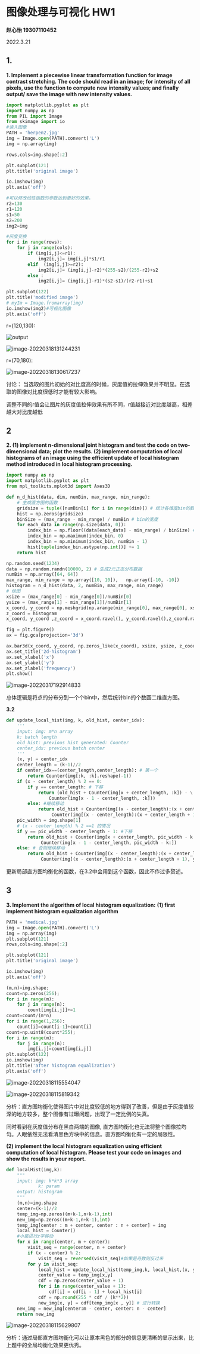 # 图像处理与可视化 HW1 

**赵心怡 19307110452**

2022.3.21

## 1.

**1. Implement a piecewise linear transformation function for image contrast stretching. The code should read in an image; for intensity of all pixels, use the function to compute new intensity values; and finally output/ save the image with new intensity values.**

```python
import matplotlib.pyplot as plt
import numpy as np
from PIL import Image
from skimage import io
#读入图像
PATH = 'herpen2.jpg'
img = Image.open(PATH).convert('L')
img = np.array(img)

rows,cols=img.shape[:2]

plt.subplot(121)
plt.title('original image')

io.imshow(img)
plt.axis('off')

#可以修改线性函数的参数达到更好的效果。
r2=130
r1=120
s1=50
s2=200
img2=img

#灰度变换
for i in range(rows):
    for j in range(cols):
        if (img[i,j]<=r1):
            img2[i,j]= img[i,j]*s1/r1
        elif  (img[i,j]>=r2):
            img2[i,j]= (img[i,j]-r2)*(255-s2)/(255-r2)+s2
        else :
            img2[i,j]= (img[i,j]-r1)*(s2-s1)/(r2-r1)+s1

plt.subplot(122)
plt.title('modified image')
# myIm = Image.fromarray(img)
io.imshow(img2)#可视化图像
plt.axis('off')
```

r=(120,130): 

![output](D:\windows快捷\桌面\output.png)

![image-20220318131244231](C:\Users\13374\AppData\Roaming\Typora\typora-user-images\image-20220318131244231.png)

r=(70,180):

![image-20220318130617237](C:\Users\13374\AppData\Roaming\Typora\typora-user-images\image-20220318130617237.png)

讨论： 当选取的图片初始的对比度高的时候，灰度值的拉伸效果并不明显。在选取的图像对比度很低时才能有较大影响。

调整不同的r值会让图片的灰度值拉伸效果有所不同，r值越接近对比度越高，相差越大对比度越低



## 2

**2.  (1) implement n-dimensional joint histogram and test the code on two-dimensional data; plot the results. (2) implement computation of local histograms of an image using the efficient update of local histogram method introduced in local histogram processing.**

```python
import numpy as np
import matplotlib.pyplot as plt
from mpl_toolkits.mplot3d import Axes3D

def n_d_hist(data, dim, numBin, max_range, min_range):
    # 生成直方图的函数
    gridsize = tuple([numBin[i] for i in range(dim)]) # 统计各维度bin的数量
    hist = np.zeros(gridsize) 
    binSize = (max_range - min_range) / numBin # bin的宽度
    for each_data in range(np.size(data, 0)):
        index_bin = np.floor((data[each_data] - min_range) / binSize) # 判断落在哪个区间内
        index_bin = np.maximum(index_bin, 0)      
        index_bin = np.minimum(index_bin, numBin - 1)
        hist[tuple(index_bin.astype(np.int))] += 1
    return hist

np.random.seed(1234)
data = np.random.randn(10000, 2) # 生成2元正态分布数据
numBin = np.array([64, 64])
max_range, min_range = np.array([10, 10]),   np.array([-10, -10])
histogram = n_d_hist(data, 2, numBin, max_range, min_range)
# 绘图
xsize = (max_range[0] - min_range[0])/numBin[0]
ysize = (max_range[1] - min_range[1])/numBin[1]
x_coord, y_coord = np.meshgrid(np.arange(min_range[0], max_range[0], xsize),np.arange(min_range[1], max_range[1], ysize))
z_coord = histogram
x_coord, y_coord ,z_coord = x_coord.ravel(), y_coord.ravel(),z_coord.ravel() # 生成坐标等需要的数据

fig = plt.figure()
ax = fig.gca(projection='3d')

ax.bar3d(x_coord, y_coord, np.zeros_like(x_coord), xsize, ysize, z_coord,color='b')
ax.set_title('2d-histogram')
ax.set_xlabel('x')
ax.set_ylabel('y')
ax.set_zlabel('frequency')
plt.show()
```

![image-20220317192914833](C:\Users\13374\AppData\Roaming\Typora\typora-user-images\image-20220317192914833.png)

总体逻辑是将点的分布分到一个个bin中，然后统计bin的个数画二维直方图。

**3.2**

```python
def update_local_hist(img, k, old_hist, center_idx):
    '''
    input: img: m*n array
    k: batch length
    old_hist: previous hist generated: Counter
    center_idx: previous batch center
    '''
    (x, y) = center_idx
    center_length = (k-1)//2
    if center_idx==(center_length,center_length): # 第一个
        return Counter(img[:k, :k].reshape(-1))
    if (x - center_length) % 2 == 0:
        if y == center_length: # 下移
            return (old_hist + Counter(img[x + center_length, :k]) - \
                Counter(img[x - 1 - center_length, :k]))
        else: #继续移动
            return old_hist + Counter(img[(x - center_length):(x + center_length + 1), y + center_length]) -\
                 Counter(img[(x - center_length):(x + center_length + 1), y - 1 - center_length])
    pic_width = img.shape[1]
    # (x - center_length) % 2 ==1 的情况
    if y == pic_width - center_length - 1: #下移
        return old_hist + Counter(img[x + center_length, pic_width - k:]) -\
             Counter(img[x - 1 - center_length, pic_width - k:])
    else: # 否则继续移动
        return old_hist + Counter(img[(x - center_length):(x + center_length + 1), y - center_length]) -\
             Counter(img[(x - center_length):(x + center_length + 1), y + center_length + 1])
```

更新局部直方图均衡化的函数，在3.2中会用到这个函数，因此不作过多赘述。



## 3

**3. Implement the algorithm of local histogram equalization:**
**(1) first implement histogram equalization algorithm**

```python
PATH = 'medical.jpg'
img = Image.open(PATH).convert('L')
img = np.array(img)
plt.subplot(121)
rows,cols=img.shape[:2]

plt.subplot(121)
plt.title('original image')

io.imshow(img)
plt.axis('off')

(m,n)=img.shape;
count=np.zeros(256);
for i in range(m):
    for j in range(n):
        count[img[i,j]]+=1
count=count/(m*n)
for i in range(1,256):
    count[i]=count[i-1]+count[i]
count=np.uint8(count*255);
for i in range(m):
    for j in range(n):
        img[i,j]=count[img[i,j]]
plt.subplot(122)
io.imshow(img)
plt.title('after histogram equalization')
plt.axis('off')
```

![image-20220318115554047](C:\Users\13374\AppData\Roaming\Typora\typora-user-images\image-20220318115554047.png)

![image-20220318115819342](C:\Users\13374\AppData\Roaming\Typora\typora-user-images\image-20220318115819342.png)

分析：直方图均衡化使得图片中对比度较低的地方得到了改善，但是由于灰度值较深的地方较多，整个图像有过曝问题，出现了一定比例的失真。 

同时看到在灰度值分布在黑白两端的图像,  直方图均衡化也无法将整个图像拉均匀。人眼依然无法看清黑色方块中的信息。直方图均衡化有一定的局限性。

**(2) implement the local histogram equalization using efficient computation of**
**local histogram. Please test your code on images and show the results in your**
**report.**

```python
def localHist(img,k):
    """
    input: img: k*k*3 array
            k: param
    output: histogram
    """
    (m,n)=img.shape
    center=(k-1)//2
    temp_img=np.zeros((m+k-1,n+k-1),int)
    new_img=np.zeros((m+k-1,n+k-1),int)
    temp_img[center : m + center, center : n + center] = img
    local_hist = Counter()
    #小窗进行z字移动
    for x in range(center, m + center):
        visit_seq = range(center, n + center)
        if (x - center) % 2:
            visit_seq = reversed(visit_seq)#如果是奇数则反过来
        for y in visit_seq:
            local_hist = update_local_hist(temp_img,k, local_hist,(x, y)) # 2.2的函数更新直方图信息
            center_value = temp_img[x,y]
            cdf = np.zeros(center_value + 1)
            for i in range(center_value + 1): 
                cdf[i] = cdf[i - 1] + local_hist[i]
            cdf = np.round(255 * cdf / (k**2))
            new_img[x, y] = cdf[temp_img[x , y]] # 进行转换
    new_img = new_img[center:m - center, center: n - center]
    return new_img
```

![image-20220318115629807](C:\Users\13374\AppData\Roaming\Typora\typora-user-images\image-20220318115629807.png)

分析：通过局部直方图均衡化可以让原本黑色的部分的信息更清晰的显示出来，比上题中的全局均衡化效果更优秀。